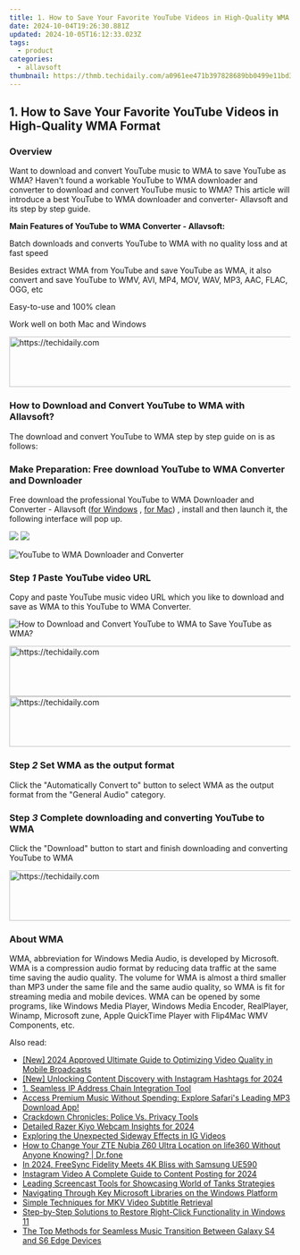 ```yaml
---
title: 1. How to Save Your Favorite YouTube Videos in High-Quality WMA Format
date: 2024-10-04T19:26:30.881Z
updated: 2024-10-05T16:12:33.023Z
tags:
  - product
categories:
  - allavsoft
thumbnail: https://thmb.techidaily.com/a0961ee471b397828689bb0499e11bd310468db6e686996103528a8e584f7f95.jpg
---
```


## 1. How to Save Your Favorite YouTube Videos in High-Quality WMA Format

### Overview

Want to download and convert YouTube music to WMA to save YouTube as WMA? Haven't found a workable YouTube to WMA downloader and converter to download and convert YouTube music to WMA? This article will introduce a best YouTube to WMA downloader and converter- Allavsoft and its step by step guide.

**Main Features of YouTube to WMA Converter - Allavsoft:**

Batch downloads and converts YouTube to WMA with no quality loss and at fast speed

Besides extract WMA from YouTube and save YouTube as WMA, it also convert and save YouTube to WMV, AVI, MP4, MOV, WAV, MP3, AAC, FLAC, OGG, etc

Easy-to-use and 100% clean

Work well on both Mac and Windows

<!-- affiliate ads begin -->
<a href="https://aligracehair.sjv.io/c/5597632/1997680/19272" target="_top" id="1997680">
  <img src="//a.impactradius-go.com/display-ad/19272-1997680" border="0" alt="https://techidaily.com" width="728" height="90"/>
</a>
<img height="0" width="0" src="https://aligracehair.sjv.io/i/5597632/1997680/19272" style="position:absolute;visibility:hidden;" border="0" />
<!-- affiliate ads end -->

### How to Download and Convert YouTube to WMA with Allavsoft?

The download and convert YouTube to WMA step by step guide on is as follows:

### Make Preparation: Free download YouTube to WMA Converter and Downloader

Free download the professional YouTube to WMA Downloader and Converter - Allavsoft ([for Windows](https://tools.techidaily.com/allavsoft/products/) , [for Mac](https://tools.techidaily.com/allavsoft/products/)) , install and then launch it, the following interface will pop up.

[![](https://www.allavsoft.com/how-to/../images/how-to/free-download-win.jpg)](https://tools.techidaily.com/allavsoft/products/) [![](https://www.allavsoft.com/how-to/../images/how-to/free-download-mac.jpg)](https://tools.techidaily.com/allavsoft/products/)

![YouTube to WMA Downloader and Converter](https://www.allavsoft.com/how-to/../images/allavsoft/screen-shot-600.jpg)

### Step _1_ Paste YouTube video URL

Copy and paste YouTube music video URL which you like to download and save as WMA to this YouTube to WMA Converter.

![How to Download and Convert YouTube to WMA to Save YouTube as WMA?](https://www.allavsoft.com/how-to/../images/how-to/youtube-to-wma-converter-downloader/download-convert-save-youtube-as-wma.jpg)

<!-- affiliate ads begin -->
<a href="https://appsumo.8odi.net/c/5597632/2151869/7443" target="_top" id="2151869">
  <img src="//a.impactradius-go.com/display-ad/7443-2151869" border="0" alt="https://techidaily.com" width="728" height="90"/>
</a>
<img height="0" width="0" src="https://appsumo.8odi.net/i/5597632/2151869/7443" style="position:absolute;visibility:hidden;" border="0" />
<!-- affiliate ads end -->

<!-- affiliate ads begin -->
<a href="https://aligracehair.sjv.io/c/5597632/1934142/19272" target="_top" id="1934142">
  <img src="//a.impactradius-go.com/display-ad/19272-1934142" border="0" alt="https://techidaily.com" width="728" height="90"/>
</a>
<img height="0" width="0" src="https://aligracehair.sjv.io/i/5597632/1934142/19272" style="position:absolute;visibility:hidden;" border="0" />
<!-- affiliate ads end -->

### Step _2_ Set WMA as the output format

Click the "Automatically Convert to" button to select WMA as the output format from the "General Audio" category.

### Step _3_ Complete downloading and converting YouTube to WMA

Click the "Download" button to start and finish downloading and converting YouTube to WMA

<!-- affiliate ads begin -->
<a href="https://appsumo.8odi.net/c/5597632/2151854/7443" target="_top" id="2151854">
  <img src="//a.impactradius-go.com/display-ad/7443-2151854" border="0" alt="https://techidaily.com" width="600" height="90"/>
</a>
<img height="0" width="0" src="https://appsumo.8odi.net/i/5597632/2151854/7443" style="position:absolute;visibility:hidden;" border="0" />
<!-- affiliate ads end -->

### About WMA

WMA, abbreviation for Windows Media Audio, is developed by Microsoft. WMA is a compression audio format by reducing data traffic at the same time saving the audio quality. The volume for WMA is almost a third smaller than MP3 under the same file and the same audio quality, so WMA is fit for streaming media and mobile devices. WMA can be opened by some programs, like Windows Media Player, Windows Media Encoder, RealPlayer, Winamp, Microsoft zune, Apple QuickTime Player with Flip4Mac WMV Components, etc.

<ins class="adsbygoogle"
     style="display:block"
     data-ad-format="autorelaxed"
     data-ad-client="ca-pub-7571918770474297"
     data-ad-slot="1223367746"></ins>

<ins class="adsbygoogle"
     style="display:block"
     data-ad-client="ca-pub-7571918770474297"
     data-ad-slot="8358498916"
     data-ad-format="auto"
     data-full-width-responsive="true"></ins>

<span class="atpl-alsoreadstyle">Also read:</span>
<div><ul>
<li><a href="https://screen-sharing-recording.techidaily.com/new-2024-approved-ultimate-guide-to-optimizing-video-quality-in-mobile-broadcasts/"><u>[New] 2024 Approved Ultimate Guide to Optimizing Video Quality in Mobile Broadcasts</u></a></li>
<li><a href="https://instagram-videos.techidaily.com/new-unlocking-content-discovery-with-instagram-hashtags-for-2024/"><u>[New] Unlocking Content Discovery with Instagram Hashtags for 2024</u></a></li>
<li><a href="https://fox-zaraz.techidaily.com/1-seamless-ip-address-chain-integration-tool/"><u>1. Seamless IP Address Chain Integration Tool</u></a></li>
<li><a href="https://fox-zaraz.techidaily.com/access-premium-music-without-spending-explore-safaris-leading-mp3-download-app/"><u>Access Premium Music Without Spending: Explore Safari's Leading MP3 Download App!</u></a></li>
<li><a href="https://tech-revival.techidaily.com/crackdown-chronicles-police-vs-privacy-tools/"><u>Crackdown Chronicles: Police Vs. Privacy Tools</u></a></li>
<li><a href="https://screen-video-capture.techidaily.com/detailed-razer-kiyo-webcam-insights-for-2024/"><u>Detailed Razer Kiyo Webcam Insights for 2024</u></a></li>
<li><a href="https://extra-resources.techidaily.com/exploring-the-unexpected-sideway-effects-in-ig-videos/"><u>Exploring the Unexpected Sideway Effects in IG Videos</u></a></li>
<li><a href="https://location-social.techidaily.com/how-to-change-your-zte-nubia-z60-ultra-location-on-life360-without-anyone-knowing-drfone-by-drfone-virtual-android/"><u>How to Change Your ZTE Nubia Z60 Ultra Location on life360 Without Anyone Knowing? | Dr.fone</u></a></li>
<li><a href="https://fox-access.techidaily.com/in-2024-freesync-fidelity-meets-4k-bliss-with-samsung-ue590/"><u>In 2024, FreeSync Fidelity Meets 4K Bliss with Samsung UE590</u></a></li>
<li><a href="https://facebook-videos.techidaily.com/instagram-video-a-complete-guide-to-content-posting-for-2024/"><u>Instagram Video A Complete Guide to Content Posting for 2024</u></a></li>
<li><a href="https://fox-zaraz.techidaily.com/leading-screencast-tools-for-showcasing-world-of-tanks-strategies/"><u>Leading Screencast Tools for Showcasing World of Tanks Strategies</u></a></li>
<li><a href="https://fox-zaraz.techidaily.com/navigating-through-key-microsoft-libraries-on-the-windows-platform/"><u>Navigating Through Key Microsoft Libraries on the Windows Platform</u></a></li>
<li><a href="https://fox-zaraz.techidaily.com/simple-techniques-for-mkv-video-subtitle-retrieval/"><u>Simple Techniques for MKV Video Subtitle Retrieval</u></a></li>
<li><a href="https://common-error.techidaily.com/step-by-step-solutions-to-restore-right-click-functionality-in-windows-11/"><u>Step-by-Step Solutions to Restore Right-Click Functionality in Windows 11</u></a></li>
<li><a href="https://fox-zaraz.techidaily.com/the-top-methods-for-seamless-music-transition-between-galaxy-s4-and-s6-edge-devices/"><u>The Top Methods for Seamless Music Transition Between Galaxy S4 and S6 Edge Devices</u></a></li>
</ul></div>

